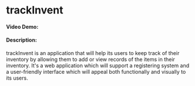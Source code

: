 # trackInvent
#### Video Demo:  <URL HERE>
#### Description:
trackInvent is an application that will help its users to keep track of their inventory by allowing them to add or view records of the items in their inventory. It's a web application which will support a registering system and a user-friendly interface which will appeal both functionally and visually to its users.
